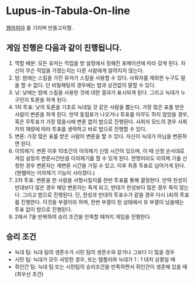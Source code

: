 # Lupus-in-Tabula-On-line

[웹마피아](https://namu.wiki/w/%EC%9B%B9%EB%A7%88%ED%94%BC%EC%95%84) 를 기리며 만들고자함.

게임 진행은 다음과 같이 진행됩니다.
----

1. 역할 배분: 모든 유저는 직업을 방 설정에서 정해진 포메이션에 따라 갖게 된다. 자신이 무슨 직업을 가졌는지는 다른 사람에게 알려지지 않는다.
2. 밤: 밤에는 스킬을 가진 유저가 스킬을 사용할 수 있다. 사회자를 제외한 누구도 말을 할 수 없다. 단 비밀채팅의 경우에는 밤과 상관없이 말할 수 있다.
3. 낮: 낮에는 밤에 스킬을 사용한 것에 대한 결과가 표시되게 된다. 그리고 늑대가 누구인지 토론을 하게 된다.
4. 1차 투표: 낮의 토론을 기초로 늑대일 것 같은 사람을 뽑는다. 가장 많은 표를 받은 사람이 변론을 하게 된다.
만약 동점표가 나오거나 투표를 아무도 하지 않았을 경우, 혹은 무투표가 가장 많을시에 변론 없이 밤으로 진행된다.
사회자 모드의 경우 사회자의 재량에 따라 투표를 생략하고 바로 밤으로 진행할 수 있다.
5. 변론: 가장 많은 표를 받은 사람이 변론을 할 수 있다. 자신이 늑대가 아님을 변론하면 된다.
6. 이의제기: 변론 이후 10초간의 이의제기 신청 시간이 있으며, 이 때 신청 순서대로 게임 설정의 변론시간만큼 이의제기를 할 수 있게 된다. 한명이라도 이의제 기를 신청한 경우 변론자는 재변론 시간을 가질 수 있고, 이후 최종 투표로 넘어가게 된다.(현웹마는 이의제기 기능이 사라졌다.)
7. 2차 투표: 변론을 한 사람을 사형시킬지를 찬반 투표를 통해 결정한다. 만약 찬성이 반대보다 많은 경우 해당 변론자는 죽게 되고, 반대가 찬성보다 많은 경우 죽지 않는다. 그리고 밤으로 진행된다.
단, 찬성과 반대의 투표수가 같을 경우 다시 (4)의 투표를 진행한다. 이것을 부결이라 하며, 한번 부결이 된 상태에서 또 부결이 났을때는 투표 없이 밤으로 진행된다.
8. 2에서 7을 반복하여 승리 조건을 만족할 때까지 게임을 진행한다.

승리 조건
---

- 늑대 팀: 늑대 팀의 생존수가 시민 팀의 생존수와 같거나 그보다 더 많을 경우
- 시민 팀: 늑대가 모두 사망한 경우, 또는 템플러와 늑대가 1 : 1 대치 상황일 때
- 쥐인간 팀: 늑대 팀 또는 시민팀의 승리조건을 만족하면서 쥐인간이 생존해 있을 때(최우선 조건)
